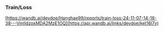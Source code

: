 
### Train/Loss
[https://wandb.ai/devdoe/Hanghae99/reports/train-loss-24-11-07-14-18-38---VmlldzoxMDA2MzE1OQ](https://api.wandb.ai/links/devdoe/ket16l7v)
